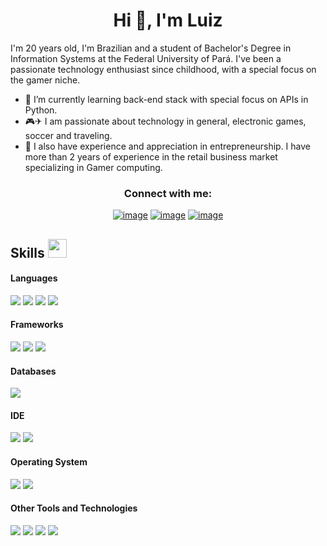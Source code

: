 <h1 align="center">Hi 👋, I'm Luiz</h1>

I'm 20 years old, I'm Brazilian and a student of Bachelor's Degree in Information Systems at the Federal University of Pará. I've been a passionate technology enthusiast since childhood, with a special focus on the gamer niche.

- 🌱 I’m currently learning back-end stack with special focus on APIs in Python.
- 🎮✈ I am passionate about technology in general, electronic games, soccer and traveling.
- 🤔 I also have experience and appreciation in entrepreneurship. I have more than 2 years of experience in the retail business market specializing in Gamer computing.

<h3 align="center">Connect with me:</h3>
<div align="center">

[![image](https://img.shields.io/badge/LinkedIn-0077B5?style=for-the-badge&logo=linkedin&logoColor=white)](https://www.linkedin.com/in/luiz-c-rodrigues-moura/)
[![image](https://img.shields.io/badge/Instagram-E4405F?style=for-the-badge&logo=instagram&logoColor=white)](https://www.instagram.com/luizrodgs/)
[![image](https://img.shields.io/badge/Gmail-D14836?style=for-the-badge&logo=gmail&logoColor=white)](mailto:luizrodgs1@gmail.com)
  
</div>

## Skills <img src="https://media.giphy.com/media/iY8CRBdQXODJSCERIr/giphy.gif" width="30px">&nbsp; 

<h4> Languages </h4>
<span> 
  <img src="https://img.shields.io/badge/HTML5-E34F26?style=for-the-badge&logo=html5&logoColor=white">
  <img src="https://img.shields.io/badge/CSS3-1572B6?style=for-the-badge&logo=css3&logoColor=white">
  <img src="https://img.shields.io/badge/python-%2314354C.svg?style=for-the-badge&logo=python&logoColor=white">
  <img src="https://img.shields.io/badge/javascript-%23323330.svg?style=for-the-badge&logo=javascript&logoColor=%23F7DF1E">
</span>

<h4> Frameworks </h4>
<span>
  <img src="https://img.shields.io/badge/Bootstrap-563D7C?style=for-the-badge&logo=bootstrap&logoColor=white">
  <img src="https://camo.githubusercontent.com/4997da138c199f068032dccf3ec9ef35c5aa9996ccbb42d87b47d9704c342153/68747470733a2f2f696d672e736869656c64732e696f2f62616467652f2d446a616e676f2d677265656e3f6c6f676f3d646a616e676f26436f6c6f723d7768697465">
  <img src="https://camo.githubusercontent.com/0379d9f182312f494be0f1ce13d4682618d2cef2d781866f49cb18c51008cf91/687474703a2f2f696d672e736869656c64732e696f2f62616467652f2d466c61736b2d77686974653f7374796c653d666c61742d737175617265266c6f676f3d666c61736b266c6f676f436f6c6f723d626c61636b">
</span>

<h4> Databases </h4>
<span>
  <img src="https://img.shields.io/badge/MySQL-00000F?style=for-the-badge&logo=mysql&logoColor=white">
</span>

<h4> IDE </h4>
<span>
<img src="https://img.shields.io/badge/Visual_Studio_Code-0078D4?style=for-the-badge&logo=visual%20studio%20code&logoColor=white">
<img src="https://camo.githubusercontent.com/956a8046f5e0b85f5224ce25a61225ed7d7ffa2b8bf14698f038bb991b4cea2e/68747470733a2f2f696d672e736869656c64732e696f2f62616467652f2d5079436861726d2d3337373641423f7374796c653d666c6174266c6f676f3d507974686f6e266c6f676f436f6c6f723d7768697465">

<h4> Operating System </h4>
<span>
  <img src="https://img.shields.io/badge/Linux-FCC624?style=for-the-badge&logo=linux&logoColor=black">
  <img src="https://img.shields.io/badge/Windows-0078D6?style=for-the-badge&logo=windows&logoColor=white">
</span>

<h4> Other Tools and Technologies </h4>
<span>
  <img src="https://img.shields.io/badge/Git-F05032?style=for-the-badge&logo=git&logoColor=white">
  <img src="https://img.shields.io/badge/Postman-FF6C37?style=for-the-badge&logo=Postman&logoColor=white">
  <img src="https://img.shields.io/badge/Markdown-000000?style=for-the-badge&logo=markdown&logoColor=white">
  <img src="https://img.shields.io/badge/json-5E5C5C?style=for-the-badge&logo=json&logoColor=white">
</span>

<br>

